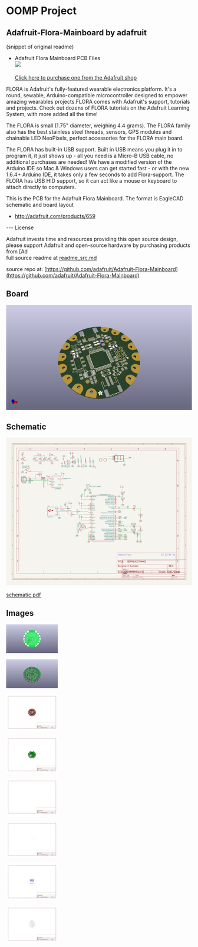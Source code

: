# OOMP Project  
## Adafruit-Flora-Mainboard  by adafruit  
  
(snippet of original readme)  
  
- Adafruit Flora Mainboard PCB Files  
<a href="http://www.adafruit.com/products/659"><img src="assets/659.jpg?raw=true" width="500px"><br/>  
Click here to purchase one from the Adafruit shop</a>  
  
FLORA is Adafruit's fully-featured wearable electronics platform. It's a round, sewable, Arduino-compatible microcontroller designed to empower amazing wearables projects.FLORA comes with Adafruit's support, tutorials and projects. Check out dozens of FLORA tutorials on the Adafruit Learning System, with more added all the time!  
  
The FLORA is small (1.75" diameter, weighing 4.4 grams). The FLORA family also has the best stainless steel threads, sensors, GPS modules and chainable LED NeoPixels, perfect accessories for the FLORA main board.   
  
The FLORA has built-in USB support. Built in USB means you plug it in to program it, it just shows up - all you need is a Micro-B USB cable, no additional purchases are needed! We have a modified version of the Arduino IDE so Mac & Windows users can get started fast - or with the new 1.6.4+ Arduino IDE, it takes only a few seconds to add Flora-support. The FLORA has USB HID support, so it can act like a mouse or keyboard to attach directly to computers.  
  
This is the PCB for the Adafruit Flora Mainboard. The format is EagleCAD schematic and board layout  
- http://adafruit.com/products/659  
  
--- License  
  
Adafruit invests time and resources providing this open source design, please support Adafruit and open-source hardware by purchasing products from [Ad  
  full source readme at [readme_src.md](readme_src.md)  
  
source repo at: [https://github.com/adafruit/Adafruit-Flora-Mainboard](https://github.com/adafruit/Adafruit-Flora-Mainboard)  
## Board  
  
[![working_3d.png](working_3d_600.png)](working_3d.png)  
## Schematic  
  
[![working_schematic.png](working_schematic_600.png)](working_schematic.png)  
  
[schematic pdf](working_schematic.pdf)  
## Images  
  
[![working_3D_bottom.png](working_3D_bottom_140.png)](working_3D_bottom.png)  
  
[![working_3D_top.png](working_3D_top_140.png)](working_3D_top.png)  
  
[![working_assembly_page_01.png](working_assembly_page_01_140.png)](working_assembly_page_01.png)  
  
[![working_assembly_page_02.png](working_assembly_page_02_140.png)](working_assembly_page_02.png)  
  
[![working_assembly_page_03.png](working_assembly_page_03_140.png)](working_assembly_page_03.png)  
  
[![working_assembly_page_04.png](working_assembly_page_04_140.png)](working_assembly_page_04.png)  
  
[![working_assembly_page_05.png](working_assembly_page_05_140.png)](working_assembly_page_05.png)  
  
[![working_assembly_page_06.png](working_assembly_page_06_140.png)](working_assembly_page_06.png)  

